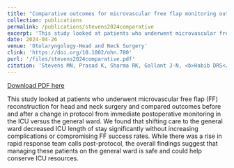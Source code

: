 ```yaml
---
title: "Comparative outcomes for microvascular free flap monitoring outside the intensive care unit"
collection: publications
permalink: /publications/stevens2024comparative
excerpt: 'This study looked at patients who underwent microvascular free flap (FF) reconstruction for head and neck surgery and compared outcomes before and after a change in protocol from immediate postoperative monitoring in the ICU versus the general ward. We found that shifting care to the general ward decreased ICU length of stay significantly without increasing complications or compromising FF success rates. While there was a rise in rapid response team calls post-protocol, the overall findings suggest that managing these patients on the general ward is safe and could help conserve ICU resources.'
date: 2024-04-26
venue: 'Otolaryngology-Head and Neck Surgery'
clink: 'https://doi.org/10.1002/ohn.780'
purl: '/files/stevens2024comparative.pdf'
citation: 'Stevens MN, Prasad K, Sharma RK, Gallant J-N, <b>Habib DRS</b>, Langerman A, Mannion K, Rosenthal E, Topf MC, Rohde SL. Comparative outcomes for microvascular free flap monitoring outside the intensive care unit. <i>Otolaryngol Head Neck Surg</i>. doi:10.1002/ohn.780'
---
```

[Download PDF here](http://danielrshabib.github.io/files/stevens2024comparative.pdf)

This study looked at patients who underwent microvascular free flap (FF) reconstruction for head and neck surgery and compared outcomes before and after a change in protocol from immediate postoperative monitoring in the ICU versus the general ward. We found that shifting care to the general ward decreased ICU length of stay significantly without increasing complications or compromising FF success rates. While there was a rise in rapid response team calls post-protocol, the overall findings suggest that managing these patients on the general ward is safe and could help conserve ICU resources.
